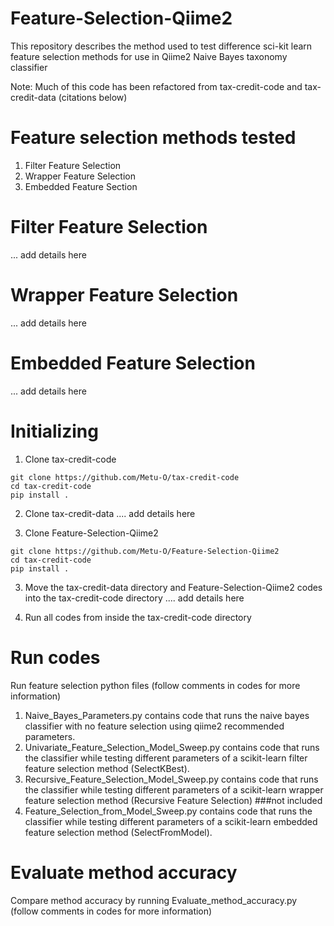 # Feature-Selection-Qiime2

This repository describes the method used to test difference sci-kit learn feature selection methods for use in Qiime2 Naive Bayes taxonomy classifier

Note: Much of this code has been refactored from tax-credit-code and tax-credit-data (citations below)

# Feature selection methods tested

1. Filter Feature Selection
3. Wrapper Feature Selection
4. Embedded Feature Section 

# Filter Feature Selection
... add details here

# Wrapper Feature Selection
... add details here

# Embedded Feature Selection
... add details here 

# Initializing 
1. Clone tax-credit-code 

  ```
  git clone https://github.com/Metu-O/tax-credit-code
  cd tax-credit-code
  pip install .
  ```

2. Clone tax-credit-data
.... add details here 

3. Clone Feature-Selection-Qiime2

  ```
  git clone https://github.com/Metu-O/Feature-Selection-Qiime2
  cd tax-credit-code
  pip install .
  ```

3. Move the tax-credit-data directory and Feature-Selection-Qiime2 codes into the tax-credit-code directory
.... add details here

4. Run all codes from inside the tax-credit-code directory

# Run codes 

Run feature selection python files (follow comments in codes for more information)
1. Naive_Bayes_Parameters.py contains code that runs the naive bayes classifier with no feature selection using qiime2 recommended parameters.
2. Univariate_Feature_Selection_Model_Sweep.py contains code that runs the classifier while testing different parameters of a scikit-learn filter feature selection method (SelectKBest).
3. Recursive_Feature_Selection_Model_Sweep.py contains code that runs the classifier while testing different parameters of a scikit-learn wrapper feature selection method (Recursive Feature Selection) ###not included
4. Feature_Selection_from_Model_Sweep.py contains code that runs the classifier while testing different parameters of a scikit-learn embedded feature selection method (SelectFromModel).

# Evaluate method accuracy

Compare method accuracy by running Evaluate_method_accuracy.py (follow comments in codes for more information)
